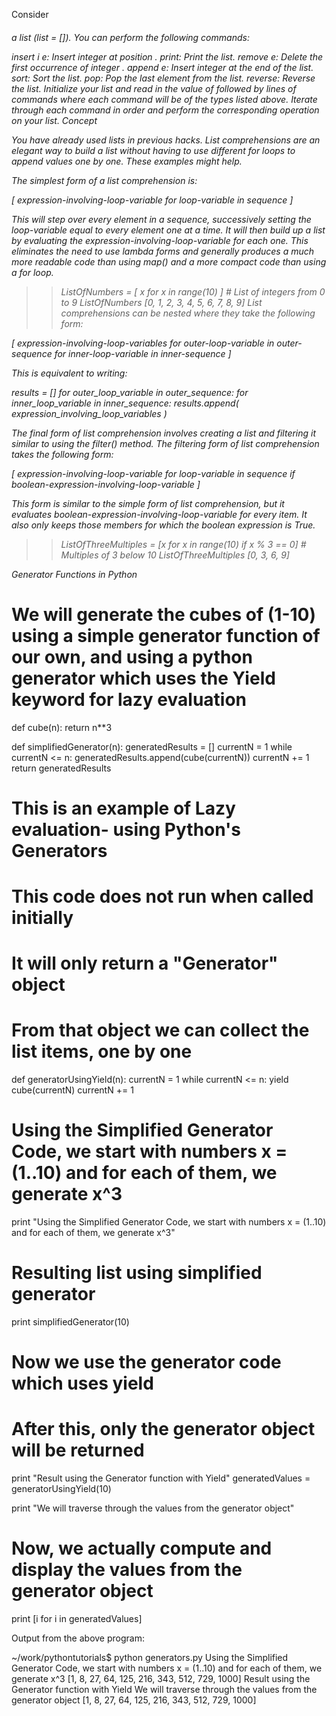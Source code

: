 Consider <h6> a list (list = []). You can perform the following commands:

insert i e: Insert integer  at position .
print: Print the list.
remove e: Delete the first occurrence of integer .
append e: Insert integer  at the end of the list.
sort: Sort the list.
pop: Pop the last element from the list.
reverse: Reverse the list.
Initialize your list and read in the value of  followed by  lines of commands where each command will be of the  types listed above.
Iterate through each command in order and perform the corresponding operation on your list.
Concept

You have already used lists in previous hacks. List comprehensions are an elegant way to build a list without having to
use different for loops to append values one by one. These examples might help.

The simplest form of a list comprehension is:

[ expression-involving-loop-variable for loop-variable in sequence ]

This will step over every element in a sequence, successively setting the loop-variable equal to every element one at a time.
It will then build up a list by evaluating the expression-involving-loop-variable for each one.
This eliminates the need to use lambda forms and generally produces a much more readable code than using map() and
a more compact code than using a for loop.

>> ListOfNumbers = [ x for x in range(10) ] # List of integers from 0 to 9
>> ListOfNumbers
[0, 1, 2, 3, 4, 5, 6, 7, 8, 9]
List comprehensions can be nested where they take the following form:

[ expression-involving-loop-variables for outer-loop-variable in outer-sequence for inner-loop-variable in inner-sequence ]

This is equivalent to writing:

results = []
for outer_loop_variable in outer_sequence:
    for inner_loop_variable in inner_sequence:
        results.append( expression_involving_loop_variables )

The final form of list comprehension involves creating a list and filtering it similar to using the filter() method. 
The filtering form of list comprehension takes the following form:

[ expression-involving-loop-variable for loop-variable in sequence if boolean-expression-involving-loop-variable ]

This form is similar to the simple form of list comprehension, but it evaluates boolean-expression-involving-loop-variable for every item.
It also only keeps those members for which the boolean expression is True.

>> ListOfThreeMultiples = [x for x in range(10) if x % 3 == 0] # Multiples of 3 below 10
>> ListOfThreeMultiples
[0, 3, 6, 9]


 Generator Functions in Python


# We will generate the cubes of (1-10) using a simple generator function of our own, and using a python generator which uses the Yield keyword for lazy evaluation


def cube(n):
	return n**3

def simplifiedGenerator(n):
	generatedResults = []
	currentN = 1
	while currentN <= n:
		generatedResults.append(cube(currentN))
		currentN += 1
	return generatedResults


# This is an example of Lazy evaluation- using Python's Generators
# This code does not run when called initially
# It will only return a "Generator" object
# From that object we can collect the list items, one by one
def generatorUsingYield(n):
	currentN = 1
	while currentN <= n:
		yield cube(currentN)
		currentN += 1		
	


# Using the Simplified Generator Code, we start with numbers x = (1..10) and for each of them, we generate x^3
print "Using the Simplified Generator Code, we start with numbers x = (1..10) and for each of them, we generate x^3"
# Resulting list using simplified generator
print simplifiedGenerator(10)


# Now we use the generator code which uses yield
# After this, only the generator object will be returned
print "Result using the Generator function with Yield"
generatedValues = generatorUsingYield(10)

print "We will traverse through the values from the generator object"
# Now, we actually compute and display the values from the generator object
print [i for i in generatedValues]


Output from the above program:

~/work/pythontutorials$ python generators.py 
Using the Simplified Generator Code, we start with numbers x = (1..10) and for each of them, we generate x^3
[1, 8, 27, 64, 125, 216, 343, 512, 729, 1000]
Result using the Generator function with Yield
We will traverse through the values from the generator object
[1, 8, 27, 64, 125, 216, 343, 512, 729, 1000]
